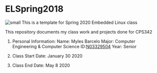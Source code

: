 # ELSpring2018
![small](https://www.newpaltz.edu/media/identity/logos/newpaltzlogo.jpg)
This is a template for Spring 2020 Embedded Linux class

This repository documents my class work and projects done for CPS342

1. Personal Information:
        Name: Myles Barcelo
        Major: Computer Engineering & Computer Science
        ID:[N03329504](https://github.com/mylesbar)
        Year: Senior

2. Class Start Date: January 30 2020

3. Class End Date: May 8 2020


